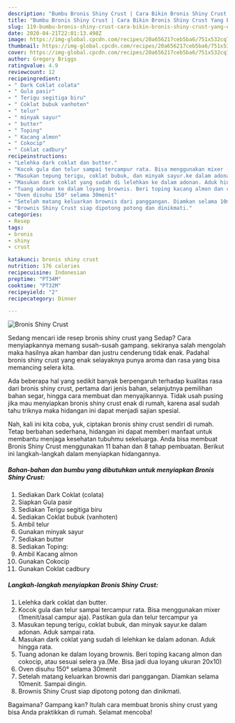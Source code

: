 ```yaml
---
description: "Bumbu Bronis Shiny Crust | Cara Bikin Bronis Shiny Crust Yang Enak dan Simpel"
title: "Bumbu Bronis Shiny Crust | Cara Bikin Bronis Shiny Crust Yang Enak dan Simpel"
slug: 119-bumbu-bronis-shiny-crust-cara-bikin-bronis-shiny-crust-yang-enak-dan-simpel
date: 2020-04-21T22:01:13.498Z
image: https://img-global.cpcdn.com/recipes/20a656217ceb5ba6/751x532cq70/bronis-shiny-crust-foto-resep-utama.jpg
thumbnail: https://img-global.cpcdn.com/recipes/20a656217ceb5ba6/751x532cq70/bronis-shiny-crust-foto-resep-utama.jpg
cover: https://img-global.cpcdn.com/recipes/20a656217ceb5ba6/751x532cq70/bronis-shiny-crust-foto-resep-utama.jpg
author: Gregory Briggs
ratingvalue: 4.9
reviewcount: 12
recipeingredient:
- " Dark Coklat colata"
- " Gula pasir"
- " Terigu segitiga biru"
- " Coklat bubuk vanhoten"
- " telur"
- " minyak sayur"
- " butter"
- " Toping"
- " Kacang almon"
- " Cokocip"
- " Coklat cadbury"
recipeinstructions:
- "Lelehka dark coklat dan butter."
- "Kocok gula dan telur sampai tercampur rata. Bisa menggunakan mixer (1menit/asal campur aja). Pastikan gula dan telur tercampur ya"
- "Masukan tepung terigu, coklat bubuk, dan minyak sayur.ke dalam adonan. Aduk sampai rata."
- "Masukan dark coklat yang sudah di lelehkan ke dalam adonan. Aduk hingga rata."
- "Tuang adonan ke dalam loyang brownis. Beri toping kacang almon dan cokocip, atau sesuai selera ya.(Me. Bisa jadi dua loyang ukuran 20x10)"
- "Oven disuhu 150° selama 30menit"
- "Setelah matang keluarkan brownis dari panggangan. Diamkan selama 10menit. Sampai dingin."
- "Brownis Shiny Crust siap dipotong potong dan dinikmati."
categories:
- Resep
tags:
- bronis
- shiny
- crust

katakunci: bronis shiny crust 
nutrition: 176 calories
recipecuisine: Indonesian
preptime: "PT34M"
cooktime: "PT32M"
recipeyield: "2"
recipecategory: Dinner

---
```



![Bronis Shiny Crust](https://img-global.cpcdn.com/recipes/20a656217ceb5ba6/751x532cq70/bronis-shiny-crust-foto-resep-utama.jpg)

Sedang mencari ide resep bronis shiny crust yang Sedap? Cara menyiapkannya memang susah-susah gampang. sekiranya salah mengolah maka hasilnya akan hambar dan justru cenderung tidak enak. Padahal bronis shiny crust yang enak selayaknya punya aroma dan rasa yang bisa memancing selera kita.

Ada beberapa hal yang sedikit banyak berpengaruh terhadap kualitas rasa dari bronis shiny crust, pertama dari jenis bahan, selanjutnya pemilihan bahan segar, hingga cara membuat dan menyajikannya. Tidak usah pusing jika mau menyiapkan bronis shiny crust enak di rumah, karena asal sudah tahu triknya maka hidangan ini dapat menjadi sajian spesial.




Nah, kali ini kita coba, yuk, ciptakan bronis shiny crust sendiri di rumah. Tetap berbahan sederhana, hidangan ini dapat memberi manfaat untuk membantu menjaga kesehatan tubuhmu sekeluarga. Anda bisa membuat Bronis Shiny Crust menggunakan 11 bahan dan 8 tahap pembuatan. Berikut ini langkah-langkah dalam menyiapkan hidangannya.

<!--inarticleads1-->

##### Bahan-bahan dan bumbu yang dibutuhkan untuk menyiapkan Bronis Shiny Crust:

1. Sediakan  Dark Coklat (colata)
1. Siapkan  Gula pasir
1. Sediakan  Terigu segitiga biru
1. Sediakan  Coklat bubuk (vanhoten)
1. Ambil  telur
1. Gunakan  minyak sayur
1. Sediakan  butter
1. Sediakan  Toping:
1. Ambil  Kacang almon
1. Gunakan  Cokocip
1. Gunakan  Coklat cadbury




<!--inarticleads2-->

##### Langkah-langkah menyiapkan Bronis Shiny Crust:

1. Lelehka dark coklat dan butter.
1. Kocok gula dan telur sampai tercampur rata. Bisa menggunakan mixer (1menit/asal campur aja). Pastikan gula dan telur tercampur ya
1. Masukan tepung terigu, coklat bubuk, dan minyak sayur.ke dalam adonan. Aduk sampai rata.
1. Masukan dark coklat yang sudah di lelehkan ke dalam adonan. Aduk hingga rata.
1. Tuang adonan ke dalam loyang brownis. Beri toping kacang almon dan cokocip, atau sesuai selera ya.(Me. Bisa jadi dua loyang ukuran 20x10)
1. Oven disuhu 150° selama 30menit
1. Setelah matang keluarkan brownis dari panggangan. Diamkan selama 10menit. Sampai dingin.
1. Brownis Shiny Crust siap dipotong potong dan dinikmati.




Bagaimana? Gampang kan? Itulah cara membuat bronis shiny crust yang bisa Anda praktikkan di rumah. Selamat mencoba!
